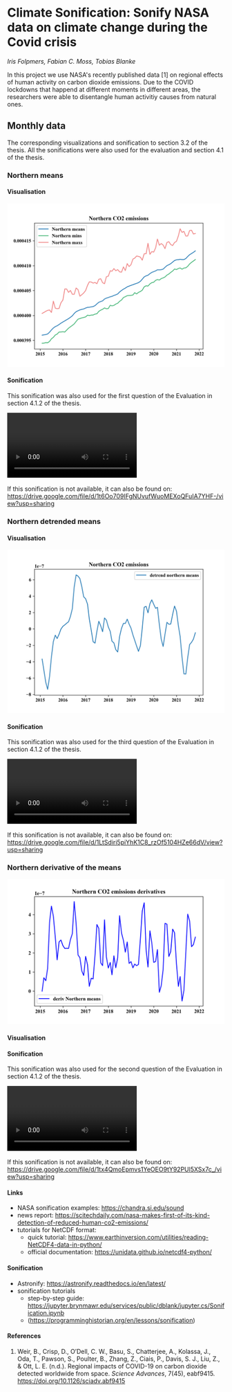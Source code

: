 # Climate Sonification: Sonify NASA data on climate change during the Covid crisis 

_Iris Folpmers, Fabian C. Moss, Tobias Blanke_

In this project we use NASA's recently published data [1] on regional effects of human activity on carbon dioxide emissions.
Due to the COVID lockdowns that happend at different moments in different areas, the researchers were able to disentangle 
human activitiy causes from natural ones.

## Monthly data

The corresponding visualizations and sonification to section 3.2 of the thesis. All the sonifications were also used for the evaluation and section 4.1 of the thesis.
### Northern means

#### Visualisation

![Northern average](img/monthly_northernminmaxmeans.png)

#### Sonification

This sonification was also used for the first question of the Evaluation in section 4.1.2 of the thesis.

![Northern average](img/monthly_northernmeans.mp4)

If this sonification is not available, it can also be found on: https://drive.google.com/file/d/1t6Oo709IFgNUvufWuoMEXoQFuIA7YHF-/view?usp=sharing

### Northern detrended means

#### Visualisation

![Northern detrended means](img/monthly_northerndetrended.png)

#### Sonification

This sonification was also used for the third question of the Evaluation in section 4.1.2 of the thesis.

![Northern average](img/monthly_northerndetrended.mp4)

If this sonification is not available, it can also be found on: https://drive.google.com/file/d/1LtSdiri5piYhK1C8_rzOf5104HZe66dV/view?usp=sharing


### Northern derivative of the means

![Northern derivative](img/monthly_northernderiv.png)


#### Visualisation


#### Sonification

This sonification was also used for the second question of the Evaluation in section 4.1.2 of the thesis.

![Northern average](img/monthly_northernderivative.mp4)

If this sonification is not available, it can also be found on: https://drive.google.com/file/d/1tx4QmoEpmvs1YeOEO9tY92PUl5XSx7c_/view?usp=sharing




#### Links

- NASA sonification examples: https://chandra.si.edu/sound
- news report: https://scitechdaily.com/nasa-makes-first-of-its-kind-detection-of-reduced-human-co2-emissions/ 
- tutorials for NetCDF format:
  - quick tutorial: https://www.earthinversion.com/utilities/reading-NetCDF4-data-in-python/
  - official documentation: https://unidata.github.io/netcdf4-python/

#### Sonification

- Astronify: https://astronify.readthedocs.io/en/latest/
- sonification tutorials
  - step-by-step guide: https://jupyter.brynmawr.edu/services/public/dblank/jupyter.cs/Sonification.ipynb
  - (https://programminghistorian.org/en/lessons/sonification)

#### References

1. Weir, B., Crisp, D., O’Dell, C. W., Basu, S., Chatterjee, A., Kolassa, J., Oda, T., Pawson, S., Poulter, B., Zhang, Z., Ciais, P., Davis, S. J., Liu, Z., & Ott, L. E. (n.d.). Regional impacts of COVID-19 on carbon dioxide detected worldwide from space. _Science Advances_, 7(45), eabf9415. https://doi.org/10.1126/sciadv.abf9415
